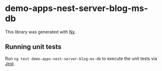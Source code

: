 # demo-apps-nest-server-blog-ms-db

This library was generated with [Nx](https://nx.dev).

## Running unit tests

Run `ng test demo-apps-nest-server-blog-ms-db` to execute the unit tests via [Jest](https://jestjs.io).

